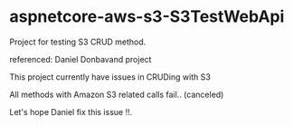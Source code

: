# aspnetcore-aws-s3-S3TestWebApi
Project for testing S3 CRUD method.

referenced: Daniel Donbavand project

This project currently have issues in CRUDing with S3

All methods with Amazon S3 related calls fail.. (canceled)

Let's hope Daniel fix this issue !!.
